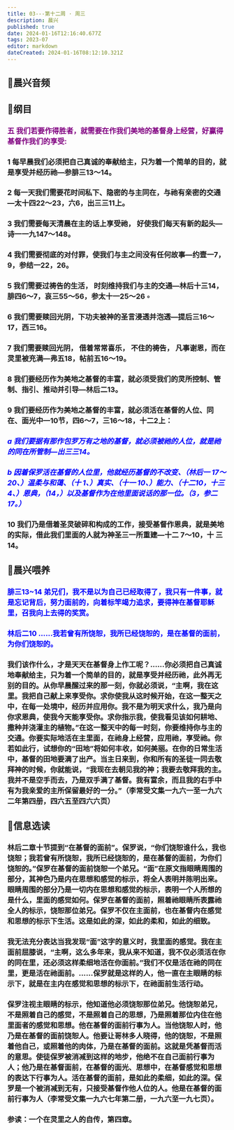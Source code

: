 ```yaml
---
title: 03---第十二周 · 周三
description: 晨兴
published: true
date: 2024-01-16T12:16:40.677Z
tags: 2023-07
editor: markdown
dateCreated: 2024-01-16T08:12:10.321Z
---
```


## 🎵晨兴音频

## 📖纲目

### <font color=purple>五 我们若要作得胜者，就需要在作我们美地的基督身上经营，好赢得基督作我们的享受:</font>

### 1 每早晨我们必须把自己真诚的奉献给主，只为着一个简单的目的，就是享受并经历祂—参腓三13～14。

### 2 每一天我们需要花时间私下、隐密的与主同在，与祂有亲密的交通—太十四22～23，六6，出三三11上。

### 3 我们需要每天清晨在主的话上享受祂， 好使我们每天有新的起头—诗一一九147～148。

### 4 我们需要彻底的对付罪，使我们与主之间没有任何故事—约壹一7，9，参结一22，26。

### 5 我们需要过祷告的生活， 时刻维持我们与主的交通—林后十三14，腓四6～7，哀三55～56，参太十一25～26 ◦

### 6 我们需要赎回光阴，下功夫被神的圣言浸透并泡透—提后三16～17，西三16。

### 7 我们需要赎回光阴， 借着常常喜乐， 不住的祷告， 凡事谢恩，而在灵里被充满—弗五18，帖前五16～19。

### 8 我们要经历作为美地之基督的丰富，就必须受我们的灵所控制、管制、指引、推动并引导—林后二13。

### 9 我们要经历作为美地之基督的丰富，就必须活在基督的人位、同在、面光中—10节，四6～7，三16～18，十二2上：

### *<font color=blue>a 我们要据有那作包罗万有之地的基督，就必须被祂的人位，就是祂的同在所管制—出三三14。</font>*

### *<font color=blue>b 因着保罗活在基督的人位里，他就经历基督的不改变、（林后一 17～20、）温柔与和蔼、（十 1、）真实、（十一 10、）能力、（十二10，十三4、）恩典，（14，）以及基督作为在他里面说话的那一位。（3，参二 17。）</font>*

### 10 我们乃是借着圣灵破碎和构成的工作，接受基督作恩典，就是美地的实际，借此我们里面的人就为神圣三一所重建—十二 7～10，十 三 14。

## 📖晨兴喂养

### <font color=blue>腓三13~14    弟兄们，我不是以为自己已经取得了，我只有一件事，就是忘记背后，努力面前的，向着标竿竭力追求，要得神在基督耶稣里，召我向上去得的奖赏。</font>

### <font color=blue>林后二10    ……我若曾有所饶恕，我所已经饶恕的，是在基督的面前，为你们饶恕的。</font>

### 我们该作什么，才是天天在基督身上作工呢？……你必须把自己真诚地奉献给主，只为着一个简单的目的，就是享受并经历祂，此外再无别的目的。从你早晨醒过来的那一刻，你就必须说，“主啊，我在这里。我把自己献上来享受你。求你使我从这时候开始，在这一整天之中，在每一处境中，经历并应用你。我不是为明天求什么，我乃是向你求恩典，使我今天能享受你。求你指示我，使我看见该如何耕地、撒种并浇灌主的植物。”在这一整天中的每一时刻，你要维持你与主的交通。你要实际地活在主里面，在祂身上经营，应用祂，享受祂。你若如此行，试想你的“田地”将如何丰收，如何美丽。在你的日常生活中，基督的田地要满了出产。当主日来到，你和所有的圣徒一同去敬拜神的时候，你就能说，“我现在去朝见我的神；我要去敬拜我的主。我并不是空手而去，乃是双手满了基督。我有富余，而且我的右手中有为我亲爱的主所保留最好的一分。”（李常受文集一九六一至一九六二年第四册，四六五至四六六页）

## 📖信息选读

### 林后二章十节提到“在基督的面前”。保罗说，“你们饶恕谁什么，我也饶恕；我若曾有所饶恕，我所已经饶恕的，是在基督的面前，为你们饶恕的。”保罗在基督的面前饶恕一个弟兄。“面”在原文指眼睛周围的部分，其神色乃是内在思想和感觉的标示，将全人表明并陈明出来。眼睛周围的部分乃是一切内在思想和感觉的标示，表明一个人所想的是什么，里面的感觉如何。保罗在基督的面前，照着祂眼睛所表露祂全人的标示，饶恕那位弟兄。保罗不仅在主面前，也在基督内在感觉和思想的标示下生活。这是如此的深，如此的柔和，如此的细致。

### 我无法充分表达当我发现“面”这字的意义时，我里面的感觉。我在主面前屈膝说，“主啊，这么多年来，我从来不知道，我不仅必须活在你的同在里，还必须这样柔细地活在你面前。”我们不仅是活在祂的同在里，更是活在祂面前。……保罗就是这样的人，他一直在主眼睛的标示下，就是在主内在感觉和思想的标示下，在祂面前生活行动。

### 保罗注视主眼睛的标示，他知道他必须饶恕那位弟兄。他饶恕弟兄，不是照着自己的感觉，不是照着自己的思想，乃是照着那位内住在他里面者的感觉和思想。他在基督的面前行事为人。当他饶恕人时，他乃是在基督的面前饶恕人。他要让哥林多人晓得，他的饶恕，不是照着他自己，或照着他的肉体，乃是在基督的面前。这就是凭基督而活的意思。使徒保罗被消减到这样的地步，他绝不在自己面前行事为人；他乃是在基督面前，在基督的面光、思想中，在基督感觉和思想的表达下行事为人。活在基督的面前，是如此的柔细，如此的深。保罗是一个被消减到无有，只接受基督作他人位的人。他是在基督的面前行事为人（李常受文集一九六七年第二册，一九六至一九七页）。

### 参读：一个在灵里之人的自传，第四章。
<!-- Google tag (gtag.js) -->
<script async src="https://www.googletagmanager.com/gtag/js?id=G-1P8709Z16T"></script>
<script>
  window.dataLayer = window.dataLayer || [];
  function gtag(){dataLayer.push(arguments);}
  gtag('js', new Date());

  gtag('config', 'G-1P8709Z16T');
</script>